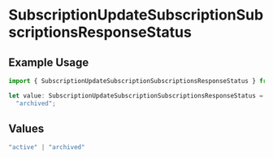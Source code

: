 # SubscriptionUpdateSubscriptionSubscriptionsResponseStatus

## Example Usage

```typescript
import { SubscriptionUpdateSubscriptionSubscriptionsResponseStatus } from "open-billing/models/operations";

let value: SubscriptionUpdateSubscriptionSubscriptionsResponseStatus =
  "archived";
```

## Values

```typescript
"active" | "archived"
```